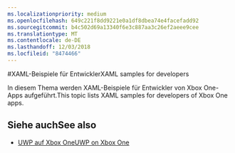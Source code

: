 ```yaml
---
ms.localizationpriority: medium
ms.openlocfilehash: 649c221f8dd9221e0a1df8dbea74e4facefadd92
ms.sourcegitcommit: b4c502d69a13340f6e3c887aa3c26ef2aeee9cee
ms.translationtype: MT
ms.contentlocale: de-DE
ms.lasthandoff: 12/03/2018
ms.locfileid: "8474466"
---
```

#<a name="xaml-samples-for-developers"></a><span data-ttu-id="a3871-101">XAML-Beispiele für Entwickler</span><span class="sxs-lookup"><span data-stu-id="a3871-101">XAML samples for developers</span></span>

<span data-ttu-id="a3871-102">In diesem Thema werden XAML-Beispiele für Entwickler von Xbox One-Apps aufgeführt.</span><span class="sxs-lookup"><span data-stu-id="a3871-102">This topic lists XAML samples for developers of Xbox One apps.</span></span>

## <a name="see-also"></a><span data-ttu-id="a3871-103">Siehe auch</span><span class="sxs-lookup"><span data-stu-id="a3871-103">See also</span></span>
- [<span data-ttu-id="a3871-104">UWP auf Xbox One</span><span class="sxs-lookup"><span data-stu-id="a3871-104">UWP on Xbox One</span></span>](index.md)

